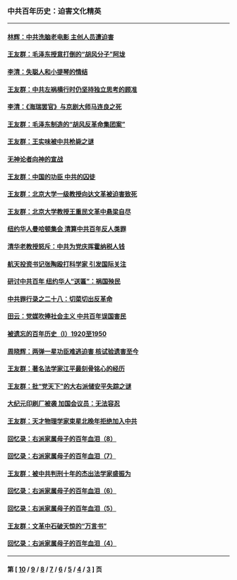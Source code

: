 ### 中共百年历史：迫害文化精英
---
#### [林辉：中共洗脑老电影 主创人员遭迫害](../../pages/nf1176111/n13699437.md?05180430) 
#### [王友群：毛泽东授意打倒的“胡风分子”阿垅](../../pages/nf1176111/n13592541.md?05180430) 
#### [李清：失聪人和小提琴的情结](../../pages/nf1176111/n13459280.md?05180430) 
#### [王友群：中共左祸横行时仍坚持独立思考的顾准](../../pages/nf1176111/n13444722.md?05180430) 
#### [李清：《海瑞罢官》与京剧大师马连良之死](../../pages/nf1176111/n13412316.md?05180430) 
#### [王友群：毛泽东制造的“胡风反革命集团案”](../../pages/nf1176111/n13324909.md?05180430) 
#### [王友群：王实味被中共枪毙之谜](../../pages/nf1176111/n13307502.md?05180430) 
#### [无神论者向神的宣战](../../pages/nf1176111/n13281535.md?05180430) 
#### [王友群：中国的功臣 中共的囚徒](../../pages/nf1176111/n13291790.md?05180430) 
#### [王友群：北京大学一级教授向达文革被迫害致死](../../pages/nf1176111/n13150966.md?05180430) 
#### [王友群：北京大学教授王重民文革中悬梁自尽](../../pages/nf1176111/n13084645.md?05180430) 
#### [纽约华人曼哈顿集会 清算中共百年反人类罪](../../pages/nf1176111/n13084157.md?05180430) 
#### [清华老教授怒斥：中共为党庆挥霍纳税人钱](../../pages/nf1176111/n13071430.md?05180430) 
#### [航天投资书记张陶殴打科学家 引发国际关注](../../pages/nf1176111/n13069132.md?05180430) 
#### [研讨中共百年 纽约华人“送匾”：祸国殃民](../../pages/nf1176111/n13057367.md?05180430) 
#### [中共罪行录之二十八：切菜切出反革命](../../pages/nf1176111/n13030600.md?05180430) 
#### [田云：党媒吹捧社会主义 中共百年误国害民](../../pages/nf1176111/n13006682.md?05180430) 
#### [被遗忘的百年历史（I）1920至1950](../../pages/nf1176111/n12986411.md?05180430) 
#### [周晓辉：两弹一星功臣难逃迫害 核试验遗害至今](../../pages/nf1176111/n12974997.md?05180430) 
#### [王友群：著名法学家江平最刻骨铭心的经历](../../pages/nf1176111/n12970787.md?05180430) 
#### [王友群：批“党天下”的大右派储安平失踪之谜](../../pages/nf1176111/n12954229.md?05180430) 
#### [大纪元印刷厂被袭 加国会议员：无法容忍](../../pages/nf1176111/n12883028.md?05180430) 
#### [王友群：天才物理学家束星北晚年拒绝加入中共](../../pages/nf1176111/n12792913.md?05180430) 
#### [回忆录：右派家属母子的百年血泪（8）](../../pages/nf1176111/n12706196.md?05180430) 
#### [回忆录：右派家属母子的百年血泪（7）](../../pages/nf1176111/n12706191.md?05180430) 
#### [王友群：被中共判刑十年的杰出法学家盛振为](../../pages/nf1176111/n12706141.md?05180430) 
#### [回忆录：右派家属母子的百年血泪（6）](../../pages/nf1176111/n12698863.md?05180430) 
#### [回忆录：右派家属母子的百年血泪（5）](../../pages/nf1176111/n12692515.md?05180430) 
#### [王友群：文革中石破天惊的“万言书”](../../pages/nf1176111/n12690994.md?05180430) 
#### [回忆录：右派家属母子的百年血泪（4）](../../pages/nf1176111/n12686410.md?05180430) 

---
#### 第 [ [10](./10.md?05180430) / [9](./9.md?05180430) / [8](./8.md?05180430) / [7](./7.md?05180430) / [6](./6.md?05180430) / [5](./5.md?05180430) / [4](./4.md?05180430) / [3](./3.md?05180430) ] 页
